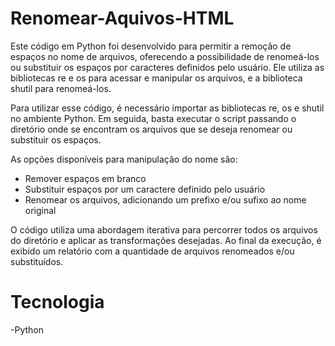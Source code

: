 # Renomear-Aquivos-HTML
Este código em Python foi desenvolvido para permitir a remoção de espaços no nome de arquivos, oferecendo a possibilidade de renomeá-los ou substituir os espaços por caracteres definidos pelo usuário. Ele utiliza as bibliotecas re e os para acessar e manipular os arquivos, e a biblioteca shutil para renomeá-los.

Para utilizar esse código, é necessário importar as bibliotecas re, os e shutil no ambiente Python. Em seguida, basta executar o script passando o diretório onde se encontram os arquivos que se deseja renomear ou substituir os espaços.

As opções disponíveis para manipulação do nome são:

* Remover espaços em branco
* Substituir espaços por um caractere definido pelo usuário
* Renomear os arquivos, adicionando um prefixo e/ou sufixo ao nome original

O código utiliza uma abordagem iterativa para percorrer todos os arquivos do diretório e aplicar as transformações desejadas. Ao final da execução, é exibido um relatório com a quantidade de arquivos renomeados e/ou substituídos.

# Tecnologia 
-Python 
